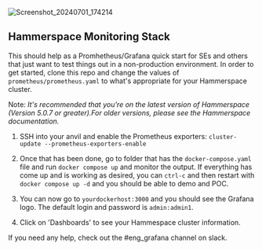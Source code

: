 
![Screenshot_20240701_174214](https://github.com/kbkuebler/Monitoring/assets/19337069/cdcb044c-e444-4975-b116-44019b5a155c)

## Hammerspace Monitoring Stack

This should help as a Promhetheus/Grafana quick start for SEs and others that just want to test things out in a non-production environment.
In order to get started, clone this repo and change the values of `prometheus/prometheus.yaml` to what's appropriate for your Hammerspace cluster.

Note: *It's recommended that you're on the latest version of Hammerspace (Version 5.0.7 or greater).For older versions, please see the Hammerspace documentation.*

1. SSH into your anvil and enable the Prometheus exporters:
`cluster-update --prometheus-exporters-enable`

2. Once that has been done, go to folder that has the `docker-compose.yaml` file and run `docker compose up` and monitor the output. If everything has come up and is working as desired, you can `ctrl-c` and then restart with `docker compose up -d` and you should be able to demo and POC.

3. You can now go to `yourdockerhost:3000` and you should see the Grafana logo. The default login and password is `admin:admin1`. 

4. Click on 'Dashboards' to see your Hammespace cluster information.

If you need any help, check out the #eng_grafana channel on slack.

